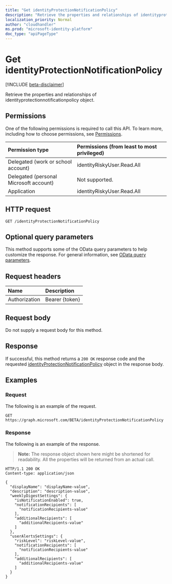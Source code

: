 ```yaml
---
title: "Get identityProtectionNotificationPolicy"
description: "Retrieve the properties and relationships of identityprotectionnotificationpolicy object."
localization_priority: Normal
author: "cloudhandler"
ms.prod: "microsoft-identity-platform"
doc_type: "apiPageType"
---
```


# Get identityProtectionNotificationPolicy

[!INCLUDE [beta-disclaimer](../../includes/beta-disclaimer.md)]

Retrieve the properties and relationships of identityprotectionnotificationpolicy object.

## Permissions

One of the following permissions is required to call this API. To learn more, including how to choose permissions, see [Permissions](/graph/permissions-reference).

| Permission type                        | Permissions (from least to most privileged) |
|:---------------------------------------|:--------------------------------------------|
| Delegated (work or school account)     | identityRiskyUser.Read.All |
| Delegated (personal Microsoft account) | Not supported. |
| Application                            | identityRiskyUser.Read.All |

## HTTP request

<!-- { "blockType": "ignored" } -->

```http
GET /identityProtectionNotificationPolicy
```

## Optional query parameters

This method supports some of the OData query parameters to help customize the response. For general information, see [OData query parameters](/graph/query-parameters).

## Request headers

| Name      |Description|
|:----------|:----------|
| Authorization | Bearer {token} |

## Request body

Do not supply a request body for this method.

## Response

If successful, this method returns a `200 OK` response code and the requested [identityProtectionNotificationPolicy](../resources/identityprotectionnotificationpolicy.md) object in the response body.

## Examples

### Request

The following is an example of the request.
<!-- {
  "blockType": "request",
  "name": "get_identityprotectionnotificationpolicy"
}-->

```http
GET https://graph.microsoft.com/BETA/identityProtectionNotificationPolicy
```

### Response

The following is an example of the response.

> **Note:** The response object shown here might be shortened for readability. All the properties will be returned from an actual call.

<!-- {
  "blockType": "response",
  "truncated": true,
  "@odata.type": "microsoft.graph.identityProtectionNotificationPolicy"
} -->

```http
HTTP/1.1 200 OK
Content-type: application/json

{
  "displayName": "displayName-value",
  "description": "description-value",
  "weeklyDigestSettings": {
    "isNotificationEnabled": true,
    "notificationRecipients": [
      "notificationRecipients-value"
    ],
    "additionalRecipients": [
      "additionalRecipients-value"
    ]
  },
  "userAlertsSettings": {
    "riskLevel": "riskLevel-value",
    "notificationRecipients": [
      "notificationRecipients-value"
    ],
    "additionalRecipients": [
      "additionalRecipients-value"
    ]
  }
}
```

<!-- uuid: 16cd6b66-4b1a-43a1-adaf-3a886856ed98
2019-02-04 14:57:30 UTC -->
<!-- {
  "type": "#page.annotation",
  "description": "Get identityProtectionNotificationPolicy",
  "keywords": "",
  "section": "documentation",
  "tocPath": ""
}-->